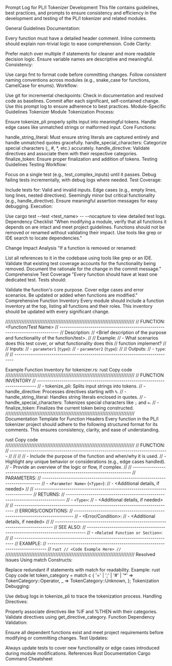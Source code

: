 Prompt Log for PL/I Tokenizer Development
This file contains guidelines, best practices, and prompts to ensure consistency and efficiency in the development and testing of the PL/I tokenizer and related modules.

General Guidelines
Documentation:

Every function must have a detailed header comment.
Inline comments should explain non-trivial logic to ease comprehension.
Code Clarity:

Prefer match over multiple if statements for cleaner and more readable decision logic.
Ensure variable names are descriptive and meaningful.
Consistency:

Use cargo fmt to format code before committing changes.
Follow consistent naming conventions across modules (e.g., snake_case for functions, CamelCase for enums).
Workflow:

Use git for incremental checkpoints:
Check in documentation and resolved code as baselines.
Commit after each significant, self-contained change.
Use this prompt log to ensure adherence to best practices.
Module-Specific Guidelines
Tokenizer Module
Tokenization Process:

Ensure tokenize_pli properly splits input into meaningful tokens.
Handle edge cases like unmatched strings or malformed input.
Core Functions:

handle_string_literal: Must ensure string literals are captured entirely and handle unmatched quotes gracefully.
handle_special_characters: Categorize special characters (;, #, *, etc.) accurately.
handle_directive: Validate directives and associate them with their respective categories.
finalize_token: Ensure proper finalization and addition of tokens.
Testing Guidelines
Testing Workflow:

Focus on a single test (e.g., test_complex_inputs) until it passes.
Debug failing tests incrementally, with debug logs where needed.
Test Coverage:

Include tests for:
Valid and invalid inputs.
Edge cases (e.g., empty lines, long lines, nested directives).
Seemingly minor but critical functionality (e.g., handle_directive).
Ensure meaningful assertion messages for easy debugging.
Execution:

Use cargo test --test <test_name> -- --nocapture to view detailed test logs.
Dependency Checklist
"When modifying a module, verify that all functions it depends on are intact and meet project guidelines. Functions should not be removed or renamed without validating their impact. Use tools like grep or IDE search to locate dependencies."

Change Impact Analysis
"If a function is removed or renamed:

List all references to it in the codebase using tools like grep or an IDE.
Validate that existing test coverage accounts for the functionality being removed.
Document the rationale for the change in the commit message."
Comprehensive Test Coverage
"Every function should have at least one dedicated test. Tests should:

Validate the function's core purpose.
Cover edge cases and error scenarios.
Be updated or added when functions are modified."
Comprehensive Function Inventory
Every module should include a function inventory at the top, listing all functions and their roles. This inventory should be updated with every significant change.

////////////////////////////////////////////////////////////////////////////////
// FUNCTION: <Function/Test Name>
// -----------------------------------------------------------------------------
// Description:
// <Brief description of the purpose and functionality of the function/test>.
//
// Example:
// - What scenarios does this test cover, or what functionality does this
//   function implement?
//
// Inputs:
// - `parameter1` (`type`): <Description>
// - `parameter2` (`type`): <Description>
//
// Outputs:
// - `type`: <Description>
//
// -----------------------------------------------------------------------------


Example Function Inventory for tokenizer.rs:
rust
Copy code
////////////////////////////////////////////////////////////////////////////////
// FUNCTION INVENTORY
// -----------------------------------------------------------------------------
// - tokenize_pli: Splits input strings into tokens.
// - handle_directive: Processes directives starting with `%`.
// - handle_string_literal: Handles string literals enclosed in quotes.
// - handle_special_characters: Tokenizes special characters like `;` and `=`.
// - finalize_token: Finalizes the current token being constructed.
////////////////////////////////////////////////////////////////////////////////
Documentation Template for Function Headers
Every function in the PL/I tokenizer project should adhere to the following structured format for its comments. This ensures consistency, clarity, and ease of understanding.

rust
Copy code
////////////////////////////////////////////////////////////////////////////////
// FUNCTION: <Function Name>
// -----------------------------------------------------------------------------
// <Brief Description>
// 
// <Detailed Description>
// - Include the purpose of the function and when/why it is used.
// - Highlight any unique behavior or considerations (e.g., edge cases handled).
// - Provide an overview of the logic or flow, if complex.
//
// -----------------------------------------------------------------------------
// PARAMETERS:
// -----------------------------------------------------------------------------
// - `<Parameter Name>` (`<Type>`): <Description>
//   - <Additional details, if needed>
//
// -----------------------------------------------------------------------------
// RETURNS:
// -----------------------------------------------------------------------------
// - `<Type>`: <Description>
//   - <Additional details, if needed>
//
// -----------------------------------------------------------------------------
// ERRORS/CONDITIONS:
// -----------------------------------------------------------------------------
// - <Error/Condition>: <Description>
//   - <Additional details, if needed>
//
// -----------------------------------------------------------------------------
// SEE ALSO:
// -----------------------------------------------------------------------------
// - `<Related Function or Section>`: <Description or notes about the relation>
//
// -----------------------------------------------------------------------------
// EXAMPLE:
// -----------------------------------------------------------------------------
// ```rust
// <Code Example Here>
// ```
////////////////////////////////////////////////////////////////////////////////
Resolved Issues
Using match Constructs:

Replace redundant if statements with match for readability.
Example:
rust
Copy code
let token_category = match c {
    '=' | ';' | '#' | '*' => TokenCategory::Operator,
    _ => TokenCategory::Unknown,
};
Tokenization Debugging:

Use debug logs in tokenize_pli to trace the tokenization process.
Handling Directives:

Properly associate directives like %IF and %THEN with their categories.
Validate directives using get_directive_category.
Function Dependency Validation:

Ensure all dependent functions exist and meet project requirements before modifying or committing changes.
Test Updates:

Always update tests to cover new functionality or edge cases introduced during module modifications.
References
Rust Documentation
Cargo Command Cheatsheet